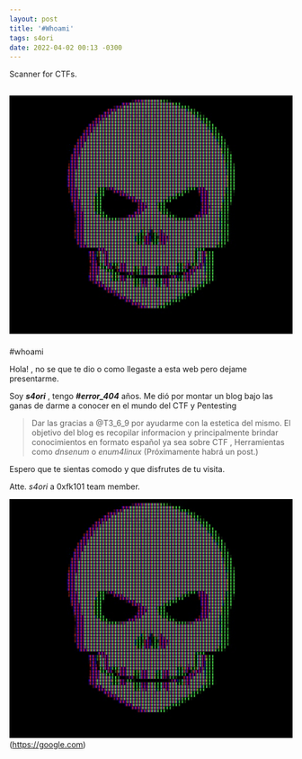 ```yaml
---
layout: post
title: '#Whoami'
tags: s4ori
date: 2022-04-02 00:13 -0300
---
```

Scanner for CTFs.

![Skull-gif](/assets/img/post-images/IncomparableFatalEastrussiancoursinghounds-size_restricted.gif)
---
#whoami

Hola! , no se que te dio o como llegaste a esta web pero dejame presentarme.

Soy ___s4ori___ , tengo ___#error_404___ años.
Me dió por montar un blog bajo las ganas de darme a conocer en el mundo del CTF y Pentesting
> Dar las gracias a @T3_6_9 por ayudarme con la estetica del mismo.
El objetivo del blog es recopilar informacion y principalmente brindar conocimientos en formato español
ya sea sobre CTF , Herramientas como *dnsenum* o *enum4linux* (Próximamente habrá un post.)

Espero que te sientas comodo y que disfrutes de tu visita.


Atte. *s4ori*
a 0xfk101 team member.

![Skull-gif](/assets/img/post-images/IncomparableFatalEastrussiancoursinghounds-size_restricted.gif)(https://google.com)
